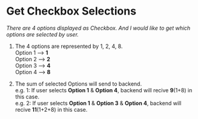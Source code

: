 # Get Checkbox Selections
*There are 4 options displayed as Checkbox.  And I would like to get which options are selected by user.*

1. The 4 options are represented by 1, 2, 4, 8.<br>
   Option 1 --> **1**<br>
   Option 2 --> **2**<br>
   Option 3 --> **4**<br>
   Option 4 --> **8**

2. The sum of selected Options will send to backend.<br>
   e.g. 1: If user selects **Option 1** & **Option 4**, backend will recive **9**(1+8) in this case.<br>
   e.g. 2: If user selects **Option 1** & **Option 3** & **Option 4**, backend will recive **11**(1+2+8) in this case.

